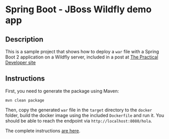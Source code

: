 # Spring Boot - JBoss Wildfly demo app

## Description

This is a sample project that shows how to deploy a `war` file with a Spring Boot 2 application on a Wildfly server, included in a post at [The Practical Developer site](https://thepracticaldeveloper.com/2017/09/02/how-to-deploy-a-spring-boot-war-in-wildfly-jboss/)

## Instructions

First, you need to generate the package using Maven:

`mvn clean package`

Then, copy the generated `war` file in the `target` directory to the `docker` folder, build the docker image using the included `Dockerfile` and run it. You should be able to reach the endpoint via `http://localhost:8080/hola`.

The complete instructions [are here](https://thepracticaldeveloper.com/2017/09/02/how-to-deploy-a-spring-boot-war-in-wildfly-jboss/).